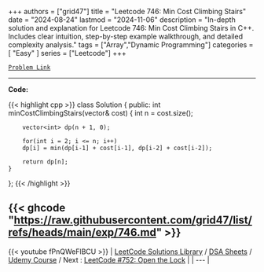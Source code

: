 
+++
authors = ["grid47"]
title = "Leetcode 746: Min Cost Climbing Stairs"
date = "2024-08-24"
lastmod = "2024-11-06"
description = "In-depth solution and explanation for Leetcode 746: Min Cost Climbing Stairs in C++. Includes clear intuition, step-by-step example walkthrough, and detailed complexity analysis."
tags = ["Array","Dynamic Programming"]
categories = [
    "Easy"
]
series = ["Leetcode"]
+++



[`Problem Link`](https://leetcode.com/problems/min-cost-climbing-stairs/description/)

---
**Code:**

{{< highlight cpp >}}
class Solution {
public:
    int minCostClimbingStairs(vector<int>& cost) {
        int n = cost.size();
        
        vector<int> dp(n + 1, 0);
        
        for(int i = 2; i <= n; i++)
        dp[i] = min(dp[i-1] + cost[i-1], dp[i-2] + cost[i-2]);
        
        return dp[n];
    }
};
{{< /highlight >}}

{{< ghcode "https://raw.githubusercontent.com/grid47/list/refs/heads/main/exp/746.md" >}}
---
{{< youtube fPnQWeFlBCU >}}
| [LeetCode Solutions Library](https://grid47.xyz/leetcode/) / [DSA Sheets](https://grid47.xyz/sheets/) / [Udemy Course](https://grid47.xyz/courses/) / Next : [LeetCode #752: Open the Lock](https://grid47.xyz/posts/leetcode-752-open-the-lock-solution/) |
| --- |
